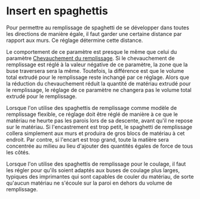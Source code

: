 Insert en spaghettis
====
Pour permettre au remplissage de spaghetti de se développer dans toutes les directions de manière égale, il faut garder une certaine distance par rapport aux murs. Ce réglage détermine cette distance.

Le comportement de ce paramètre est presque le même que celui du paramètre [Chevauchement du remplissage](../infill/infill_overlap_mm.md). Si le chevauchement de remplissage est réglé à la valeur négative de ce paramètre, la zone que la buse traversera sera la même. Toutefois, la différence est que le volume total extrudé pour le remplissage reste inchangé par ce réglage. Alors que la réduction du chevauchement réduit la quantité de matériau extrudé pour le remplissage, le réglage de ce paramètre ne changera pas le volume total extrudé pour le remplissage.

Lorsque l'on utilise des spaghettis de remplissage comme modèle de remplissage flexible, ce réglage doit être réglé de manière à ce que le matériau ne heurte pas les parois lors de sa descente, avant qu'il ne repose sur le matériau. Si l'encastrement est trop petit, le spaghetti de remplissage collera simplement aux murs et produira de gros blocs de matériau à cet endroit. Par contre, si l'encart est trop grand, toute la matière sera concentrée au milieu au lieu d'ajouter des quantités égales de force de tous les côtés.

Lorsque l'on utilise des spaghettis de remplissage pour le coulage, il faut les régler pour qu'ils soient adaptés aux buses de coulage plus larges, typiques des imprimantes qui sont capables de couler du matériau, de sorte qu'aucun matériau ne s'écoule sur la paroi en dehors du volume de remplissage.
